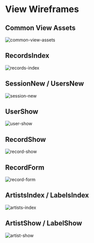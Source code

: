 # View Wireframes

## Common View Assets
![common-view-assets]

## RecordsIndex
![records-index]

## SessionNew / UsersNew
![session-new]

## UserShow
![user-show]

## RecordShow
![record-show]

## RecordForm
![record-form]

## ArtistsIndex / LabelsIndex
![artists-index]

## ArtistShow / LabelShow
![artist-show]

[common-view-assets]: ./wireframes/common_view_assets.jpg
[records-index]: ./wireframes/records_index.jpg
[session-new]: ./wireframes/session_new_users_new.jpg
[user-show]: ./wireframes/user_show.jpg
[record-show]: ./wireframes/record_show.jpg
[record-form]: ./wireframes/record_form.jpg
[artists-index]: ./wireframes/artists_index_labels_index.jpg
[artist-show]: ./wireframes/artist_show_label_show.jpg
